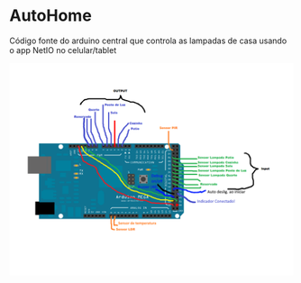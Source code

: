 # AutoHome

Código fonte do arduino central que controla as lampadas de casa usando o app NetIO no celular/tablet

![My image](https://github.com/Cassiobsk8/AutoHome/blob/master/Inform/MEGA_bb.png)